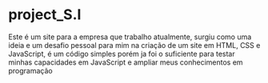 # project_S.I
Este é um site para a empresa que trabalho atualmente, surgiu como uma ideia e um desafio pessoal para mim na criação de um site em HTML, CSS e JavaScript, é um código simples porém ja foi o suficiente para testar minhas capacidades em JavaScript e ampliar meus conhecimentos em programação
